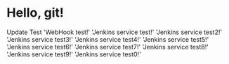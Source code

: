 # Hello, git!
Update Test
'WebHook test!'
'Jenkins service test!'
'Jenkins service test2!'
'Jenkins service test3!'
'Jenkins service test4!'
'Jenkins service test5!'
'Jenkins service test6!'
'Jenkins service test7!'
'Jenkins service test8!'
'Jenkins service test9!'
'Jenkins service test0!'
